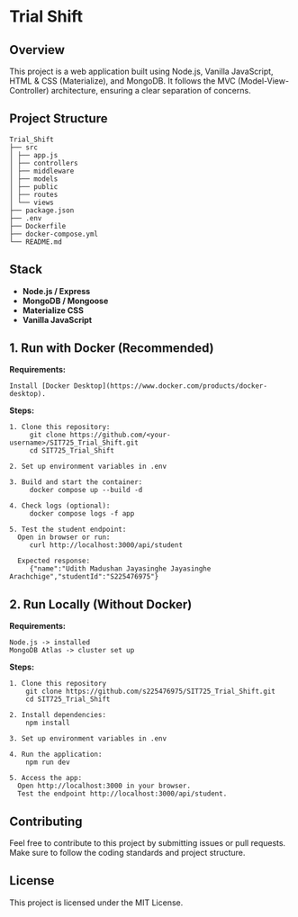 # Trial Shift

## Overview

This project is a web application built using Node.js, Vanilla JavaScript, HTML & CSS (Materialize), and MongoDB. It follows the MVC (Model-View-Controller) architecture, ensuring a clear separation of concerns.

## Project Structure

```
Trial_Shift
├── src
│ ├── app.js
│ ├── controllers
│ ├── middleware
│ ├── models
│ ├── public
│ ├── routes
│ └── views
├── package.json
├── .env
├── Dockerfile
├── docker-compose.yml
└── README.md
```

## Stack

- **Node.js / Express**
- **MongoDB / Mongoose**
- **Materialize CSS**
- **Vanilla JavaScript**

## 1. Run with Docker (Recommended)
   
  **Requirements:**
 
   ```
   Install [Docker Desktop](https://www.docker.com/products/docker-desktop).
   ```

  **Steps:**
  
    1. Clone this repository:
         git clone https://github.com/<your-username>/SIT725_Trial_Shift.git
         cd SIT725_Trial_Shift
      
    2. Set up environment variables in .env
    
    3. Build and start the container:
         docker compose up --build -d
         
    4. Check logs (optional):
         docker compose logs -f app

    5. Test the student endpoint:
      Open in browser or run:
         curl http://localhost:3000/api/student
    
      Expected response:
         {"name":"Udith Madushan Jayasinghe Jayasinghe Arachchige","studentId":"S225476975"}
      
## 2. Run Locally (Without Docker)
   
  **Requirements:**

    Node.js -> installed
    MongoDB Atlas -> cluster set up

  **Steps:**
  
    1. Clone this repository
        git clone https://github.com/s225476975/SIT725_Trial_Shift.git
        cd SIT725_Trial_Shift
      
    2. Install dependencies:
        npm install
     
    3. Set up environment variables in .env

    4. Run the application:
        npm run dev
   
    5. Access the app:
      Open http://localhost:3000 in your browser.
      Test the endpoint http://localhost:3000/api/student.

## Contributing

Feel free to contribute to this project by submitting issues or pull requests. Make sure to follow the coding standards and project structure.

## License

This project is licensed under the MIT License.





